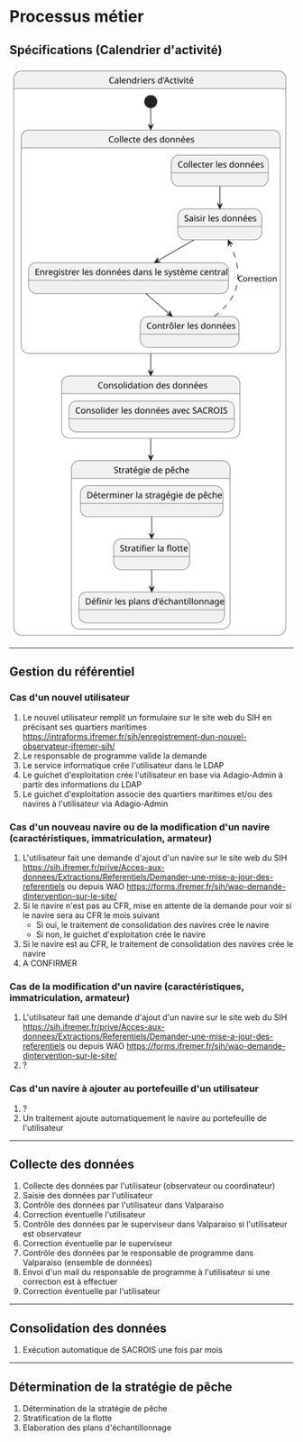 # Processus métier
## Spécifications (Calendrier d'activité)


![ui-activity-calendar](/projects/activity-calendar/spe/images/processus-metier.svg)

---
## Gestion du référentiel

### Cas d'un nouvel utilisateur
1. Le nouvel utilisateur remplit un formulaire sur le site web du SIH en précisant ses quartiers maritimes
   https://intraforms.ifremer.fr/sih/enregistrement-dun-nouvel-observateur-ifremer-sih/
2. Le responsable de programme valide la demande
3. Le service informatique crée l'utilisateur dans le LDAP
4. Le guichet d'exploitation crée l'utilisateur en base via Adagio-Admin à partir des informations du LDAP
5. Le guichet d'exploitation associe des quartiers maritimes et/ou des navires à l'utilisateur via Adagio-Admin

### Cas d'un nouveau navire ou de la modification d'un navire (caractéristiques, immatriculation, armateur)
1. L'utilisateur fait une demande d'ajout d'un navire sur le site web du SIH
   https://sih.ifremer.fr/prive/Acces-aux-donnees/Extractions/Referentiels/Demander-une-mise-a-jour-des-referentiels
   ou depuis WAO https://forms.ifremer.fr/sih/wao-demande-dintervention-sur-le-site/
2. Si le navire n'est pas au CFR, mise en attente de la demande pour voir si le navire sera au CFR le mois suivant
   * Si oui, le traitement de consolidation des navires crée le navire
   * Si non, le guichet d'exploitation crée le navire 
3. Si le navire est au CFR, le traitement de consolidation des navires crée le navire
4. A CONFIRMER

### Cas de la modification d'un navire (caractéristiques, immatriculation, armateur)
1. L'utilisateur fait une demande d'ajout d'un navire sur le site web du SIH
   https://sih.ifremer.fr/prive/Acces-aux-donnees/Extractions/Referentiels/Demander-une-mise-a-jour-des-referentiels
   ou depuis WAO https://forms.ifremer.fr/sih/wao-demande-dintervention-sur-le-site/
2. ?

### Cas d'un navire à ajouter au portefeuille d'un utilisateur
1. ?
2. Un traitement ajoute automatiquement le navire au portefeuille de l'utilisateur

---
## Collecte des données
1. Collecte des données par l'utilisateur (observateur ou coordinateur)
2. Saisie des données par l'utilisateur
3. Contrôle des données par l'utilisateur dans Valparaiso
4. Correction éventuelle l'utilisateur
5. Contrôle des données par le superviseur dans Valparaiso si l'utilisateur est observateur
6. Correction éventuelle par le superviseur
7. Contrôle des données par le responsable de programme dans Valparaiso (ensemble de données)
8. Envoi d'un mail du responsable de programme à l'utilisateur si une correction est à effectuer
9. Correction éventuelle par l'utilisateur

---
## Consolidation des données
1. Exécution automatique de SACROIS une fois par mois

---
## Détermination de la stratégie de pêche
1. Détermination de la stratégie de pêche
2. Stratification de la flotte
3. Elaboration des plans d'échantillonnage